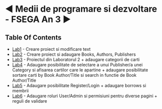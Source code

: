 # ◄ Medii de programare si dezvoltare - FSEGA An 3 ►





## Table Of Contents

 - [Lab1](https://github.com/moldoveanu-iustin/.NET_FSEGA/tree/Lab1) - Creare proiect si modificare text
 - [Lab2](https://github.com/moldoveanu-iustin/.NET_FSEGA/tree/Lab2) - Creare proiect si adaugare Books, Authors, Publishers
 - [Lab3](https://github.com/moldoveanu-iustin/.NET_FSEGA/tree/Lab3) - Proiectul din Laboratorul 2 + adaugare categorii de carti
 - [Lab4](https://github.com/moldoveanu-iustin/.NET_FSEGA/tree/Lab4) - Adaugare posibilitate de selectare a unui Publisher/a unei Category si afisarea cartilor care le apartine + adaugare posibilitate sortare carti by Book Author/Title si search in functie de Book Author/Title
 - [Lab5](https://github.com/moldoveanu-iustin/.NET_FSEGA/tree/Lab5) - Adaugare posibilitate Register/Login + adaugare borrows si membrii
 - [Lab6](https://github.com/moldoveanu-iustin/.NET_FSEGA/tree/Lab6) - Adaugare roluri User/Admin si permisiuni pentru diverse pagini + reguli de validare
